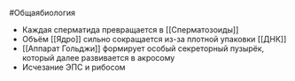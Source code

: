 #Общаябиология 
- Каждая сперматида превращается в [[Сперматозоиды]]
- Объём [[Ядро]] сильно сокращается из-за плотной упаковки [[ДНК]]
- [[Аппарат Гольджи]] формирует особый секреторный пузырёк, который далее развивается в акросому
- Исчезание ЭПС и рибосом